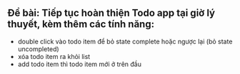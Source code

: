 ## Đề bài: Tiếp tục hoàn thiện Todo app tại giờ lý thuyết, kèm thêm các tính năng:
- double click vào todo item để bỏ state complete hoặc ngược lại (bỏ state uncompleted)
- xóa todo item ra khỏi list
- add todo item thì todo item mới ở trên đầu